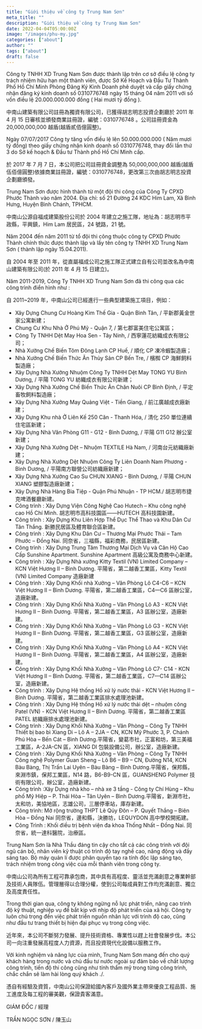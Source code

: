 ```yaml
---
title: "Giới thiệu về công ty Trung Nam Sơn"
meta_title: ""
description: "Giới thiệu về công ty Trung Nam Sơn"
date: 2022-04-04T05:00:00Z
image: "/images/phu-my.jpg"
categories: ["about"]
author: ""
tags: ["about"]
draft: false
---
```


Công ty TNHH XD Trung Nam Sơn được thành lập trên cơ sở điều lệ công ty trách nhiệm hữu hạn một thành viên, được Sở Kế Hoạch và Đầu Tư Thành Phố Hồ Chí Minh Phòng Đăng Ký Kinh Doanh phê duyệt và cấp giấy chứng nhận đăng ký kinh doanh số 0310776748 ngày 15 tháng 04 năm 2011 với số vốn điều lệ 20.000.000.000 đồng ( Hai mươi tỷ đồng ).

中南山建築有限公司註冊為獨資有限公司，已獲得胡志明志投資企劃廳於 2011 年 4 月 15 日審核並頒發商業註冊證，編號：0310776748 。公司註冊資金為 20,000,000,000 越盾(越盾貳佰億圓整)。

Ngày 07/07/2017 Công ty tăng vốn điều lệ lên 50.000.000.000 ( Năm mươi tỷ đồng) theo giấy chứng nhận kinh doanh số 0310776748, thay đổi lần thứ 3 do Sở kế hoạch & Đầu tư Thành phố Hồ Chí Minh cấp.

於 2017 年 7 月 7 日，本公司把公司註冊資金調整為 50,000,000,000 越盾(越盾伍佰億圓整)依據商業註冊證，編號：0310776748，更改第三次由胡志明志投資企劃廳頒發。

Trung Nam Sơn được hình thành từ một đội thi công của Công Ty CPXD Phước Thành vào năm 2004. Địa chỉ: số 21 Đường 24 KDC Him Lam, Xã Bình Hưng, Huyện Bình Chánh, TPHCM.

中南山公源自福成建築股份公司於 2004 年建立之施工隊，地址為：胡志明市平政縣，平興鎮，Him Lam 居民區，24 號路，21 號。

Năm 2004 đến năm 2011 từ tổ đội thi công thuộc công ty CPXD Phước Thành chính thức được thành lập và lấy tên công ty TNHH XD Trung Nam Sơn ( thành lập ngày 15.04.2011).

自 2004 年至 2011 年，從直屬福成公司之施工隊正式建立自有公司並改名為中南山建築有限公司(於 2011 年 4 月 15 日建立)。

Năm 2011-2019, Công Ty TNHH XD Trung Nam Sơn đã thi công qua các công trình điển hình như :

自 2011~2019 年，中南山公司已經進行一些典型建築施工項目，例如：

- Xây Dựng Chung Cư Hoàng Kim Thế Gia - Quận Bình Tân, / 平新郡黃金世家公寓新建；
- Chung Cư Khu Nhà Ở Phú Mỹ - Quận 7, / 第七郡富美住宅公寓區；
- Công Ty TNHH Dệt May Hoa Sen - Tây Ninh, / 西寧蓮花紡織成衣有限公司；
- Nhà Xưởng Chế Biến Tôm Đông Lạnh CP Huế, / 順化 CP 凍冷蝦製造廠；
- Nhà Xưởng Chế Biến Thức Ăn Thủy Sản CP Bến Tre, / 檳椥 CP 海鮮飼料製造廠；
- Xây Dựng Nhà Xưởng Nhuộm Công Ty TNHH Dệt May TONG YU Bình Dương, / 平陽 TONG YU 紡織成衣有限公司新建；
- Xây Dựng Nhà Xưởng Chế Biến Thức Ăn Chăn Nuôi CP Bình Định, / 平定畜牧飼料製造廠；
- Xây Dựng Nhà Xưởng May Quảng Việt - Tiền Giang, / 前江廣越成衣廠新建；
- Xây Dựng Khu nhà Ở Liên Kế 250 Căn - Thanh Hóa, / 清化 250 單位連續住宅區新建；
- Xây Dựng Nhà Văn Phòng G11 - G12 - Bình Dương, / 平陽 G11 G12 辦公室新建；
- Xây Dựng Nhà Xưởng Dệt – Nhuộm TEXTILE Hà Nam, / 河南台元紡織廠新建；
- Xây Dựng Nhà Xưởng Dệt Nhuộm Công Ty Liên Doanh Nam Phương - Bình Dương, / 平陽南方聯營公司紡織廠新建；
- Xây Dựng Nhà Xưởng Cao Su CHUN XIANG - Bình Dương, / 平陽 CHUN XIANG 塑膠製造廠新建；
- Xây Dựng Nhà Hàng Bia Tiệp - Quận Phú Nhuận - TP HCM./ 胡志明市捷克啤酒餐廳新建。
- Công trình : Xây Dựng Viện Công Nghệ Cao Hutech – Khu công nghệ cao Hồ Chí Minh. 胡志明市高科技園區——HUTECH 高科技園新建。
- Công trình : Xây Dựng Khu Liên Hợp Thể Dục Thể Thao và Khu Dân Cư Tân Thắng. 新勝民居區及體育聯合區新建。
- Công trình : Xây Dựng Khu Dân Cư – Thương Mại Phước Thái – Tam Phước – Đồng Nai. 同奈省，三福縣，福彩商務，民居區新建。
- Công trình : Xây Dựng Trung Tâm Thương Mại Dịch Vụ và Căn Hộ Cao Cấp Sunshine Apartment. Sunshine Apartment 高級公寓及商務中心新建。
- Công trình : Xây Dựng Nhà xưởng Kitty Textil (VN) Limited Company – KCN Việt Hương II – Bình Dương. 平陽省，第二越香工業區，Kitty Textil (VN) Limited Company 造廠新建
- Công trình : Xây Dựng Khối nhà Xưởng – Văn Phòng Lô C4-C6 – KCN Việt Hương II – Bình Dương. 平陽省，第二越香工業區，C4—C6 區辦公室，造廠新建。
- Công trình : Xây Dựng Khối Nhà Xưởng – Văn Phòng Lô A3 - KCN Việt Hương II – Bình Dương. 平陽省，第二越香工業區，A3 區辦公室，造廠新建。
- Công trình : Xây Dựng Khối Nhà Xưởng – Văn Phòng Lô G3 - KCN Việt Hương II – Bình Dương. 平陽省，第二越香工業區，G3 區辦公室，造廠新建。
- Công trình : Xây Dựng Khối Nhà Xưởng – Văn Phòng Lô A4 - KCN Việt Hương II – Bình Dương. 平陽省，第二越香工業區，A4 區辦公室，造廠新建。
- Công trình : Xây Dựng Khối Nhà Xưởng – Văn Phòng Lô C7- C14 - KCN Việt Hương II – Bình Dương. 平陽省，第二越香工業區，C7—C14 區辦公室，造廠新建。
- Công trình : Xây Dựng Hệ thống Hồ xử lý nước thải - KCN Việt Hương II – Bình Dương. 平陽省，第二越香工業區排水處理池新建。
- Công trình : Xây Dựng Hệ thống Hồ xử lý nước thải dệt – nhuộm công Patel (VN) - KCN Việt Hương II – Bình Dương. 平陽省，第二越香工業區 PATEL 紡織廠排水處理池新建。
- Công trình : Xây Dựng Khối Nhà Xưởng – Văn Phòng – Công Ty TNHH Thiết bị bao bì Xiang Di – Lô A – 2JA – CN, KCN Mỹ Phước 3, P. Chánh Phú Hòa – Bến Cát – Bình Dương.平陽省，變葛市社，正富和坊，第三美福工業區，A-2JA-CN 區，XIANG DI 包裝設備公司，辦公室，造廠新建。
- Công trình : Xây Dựng Khối Nhà Xưởng – Văn Phòng – Công Ty TNHH Công nghệ Polymer Guan Sheng – Lô B6 – B9 – CN, Đường N14, KCN Bàu Bàng, Thị Trấn Lai Uyên – Bàu Bàng – Bình Dương.平陽省，保邦縣，來淵市鎮，保邦工業區，N14 路，B6-B9-CN 區，GUANSHENG Polymer 技術有限公司，辦公室，造廠新建。
- Công trình :Xây Dựng nhà kho – nhà xe 3 tầng - Công ty Chí Hùng – Khu phố Mỹ Hiệp – P. Thái Hòa – Tân Uyên – Bình Dương.平陽省，新淵市社，太和坊，美協地區，志雄公司，三層停車站，庫存新建。
- Công trình: Mở rộng trường THPT Lê Qúy Đôn – P. Quyết Thắng – Biên Hòa – Đồng Nai 同奈省，邊和縣，決勝坊，LEQUYDON 高中學校開拓建。
- Công Trình : Khối điều trị bệnh viện đa khoa Thống Nhất – Đồng Nai. 同奈省，統一達科醫院，治療區。

Trung Nam Sơn là Nhà Thầu đáng tin cậy cho tất cả các công trình với đội ngũ cán bộ, nhân viên kỹ thuật có trình độ tay nghề cao, năng động và đầy sáng tạo. Bộ máy quản lí được phân quyền tạo ra tính độc lập sáng tạo, trách nhiệm trong công việc của mỗi thành viên trong công ty.

中南山公司為所有工程可靠承包商，其中具有高程度、靈活並充滿創意之專業幹部及技術人員隊伍。管理層得以合理分權，使到公司每成員對工作均充滿創意、獨立及高度責任性。

Trong thời gian qua, công ty không ngừng nỗ lực phát triển, nâng cao trình độ kỹ thuật, nghiệp vụ để bắt kịp với nhịp độ phát triển của xã hội. Công ty luôn chú trọng đến việc phát triển nguồn nhân lực với trình độ cao, cũng như đầu tư trang thiết bị hiện đại phục vụ trong công việc.

近年來，本公司不斷努力發展、提升技術資格、專業性以趕上社會發展步伐。本公司一向注重發展高程度人力資源，而且投資現代化設備以服務工作。

Với kinh nghiệm và năng lực của mình, Trung Nam Sơn mang đến cho quý khách hàng trong nước và chủ đầu tư nước ngoài sự đảm bảo về chất lượng công trình, tiến độ thi công cũng như tính thẩm mỹ trong từng công trình, chắc chắn sẽ làm hài lòng quý khách ./.

憑自有經驗及資質，中南山公司保證給國內客戶及國外業主帶來優良工程品質、施工進度及每工程的審美觀，保證貴客滿意。

GIÁM ĐỐC / 經理

TRẦN NGỌC SƠN / 陳玉山
